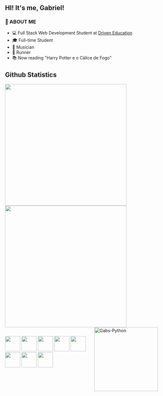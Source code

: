## HI! It's me, Gabriel!

<h3>👾 ABOUT ME </h3>
<ul>
  <li> 💻 Full Stack Web Development Student at <a href="https://www.driven.com.br/">Driven Education</a> </li>
  <li> 🎓 Full-time Student </li>
  <li> 🎸 Musician </li>
  <li> 🏃 Runner </li>
  <li> 📚 Now reading "Harry Potter e o Cálice de Fogo" </li>
</ul>

## Github Statistics

<img width ="400px" src="https://github-readme-stats.vercel.app/api?username=vianaz&show_icons=true&theme=radical"/>
<img width ="400px" src="https://github-readme-stats.vercel.app/api/top-langs/?username=vianaz&layout=compact&show_icons=true&theme=radical"/>

<img align="right" width="210px" alt="Gabs-Python" src="https://spotify-github-profile.vercel.app/api/view?uid=k4sufnekhbjoxsp7yuth27yrx&cover_image=true&theme=default&bar_color=53b14f&bar_color_cover=false"/>

##

<div>
  <img src="https://cdn.jsdelivr.net/gh/devicons/devicon/icons/html5/html5-original.svg" width="50px" />
  <img src="https://cdn.jsdelivr.net/gh/devicons/devicon/icons/css3/css3-original.svg" width="50px" />
  <img src="https://cdn.jsdelivr.net/gh/devicons/devicon/icons/sass/sass-original.svg" width="50px" />
  <img src="https://cdn.jsdelivr.net/gh/devicons/devicon/icons/tailwindcss/tailwindcss-plain.svg" width="50px" />
  <img src="https://cdn.jsdelivr.net/gh/devicons/devicon/icons/javascript/javascript-original.svg" width="50px" />
  <img src="https://cdn.jsdelivr.net/gh/devicons/devicon/icons/react/react-original.svg" width="50px" />
  <img src="https://cdn.jsdelivr.net/gh/devicons/devicon/icons/nextjs/nextjs-original.svg" width="50px" />
  <img src="https://cdn.jsdelivr.net/gh/devicons/devicon/icons/nodejs/nodejs-original.svg" width="50px" />
</div>

